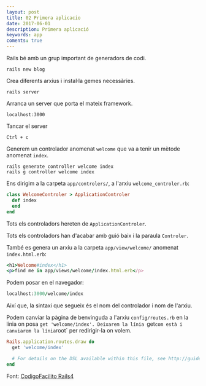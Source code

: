 ```yaml
---
layout: post
title: 02 Primera aplicacio
date: 2017-06-01
description: Primera aplicació
keywords: app
coments: true
---
```


Rails bé amb un grup important de generadors de codi.

    rails new blog

Crea diferents arxius i instal·la gemes necessàries.

    rails server

Arranca un server que porta el mateix framework.

    localhost:3000

Tancar el server

    Ctrl + c

Generem un controlador anomenat `welcome` que va a tenir un mètode anomenat `index`.

    rails generate controller welcome index
    rails g controller welcome index

Ens dirigim a la carpeta `app/controlers/`, a l'arxiu `welcome_controler.rb`:

```ruby
class WelcomeControler > ApplicationControler
  def index
  end
end
```
Tots els controladors hereten de `ApplicationControler`.

Tots els controladors han d'acabar amb guió baix i la paraula `Controler`.

També es genera un arxiu a la carpeta `app/view/welcome/` anomenat `index.html.erb`:

```ruby
<h1>Welcome#index</h1>
<p>find me in app/views/welcome/index.html.erb</p>
```
Podem posar en el navegador:

```ruby
localhost:3000/welcome/index
```

Així que, la sintaxi que segueix és el nom del controlador i nom de l'arxiu.

Podem canviar la pàgina de benvinguda a l'arxiu `config/routes.rb` en la línia on posa `get 'welcome/index'. Deixarem la línia `get` com està i canviarem la línia `root` per redirigir-la on volem.

```ruby
Rails.application.routes.draw do
  get 'welcome/index'

  # For details on the DSL available within this file, see http://guides.rubyonrails.org/routing.html
end
```


Font: [CodigoFacilito Rails4](http://codigofacilito.com/videos/curso_de_ruby_on_rails_desde_cero_primer_aplicacion)



